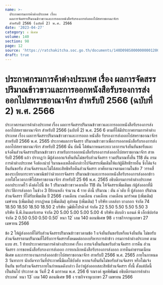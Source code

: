 ```yaml
---
name: >-
  ประกาศกรมการค้าต่างประเทศ เรื่อง 
  ผลการจัดสรรปริมาณข้าวขาวและการออกหนังสือรับรองการส่งออกไปสหราชอาณาจักร
  สำหรับปี 2566 (ฉบับที่ 2) พ.ศ. 2566
date: '2023-04-27'
category: ง พิเศษ
volume: 140
section: 98
page: 12
source: 'https://ratchakitcha.soc.go.th/documents/140D098S0000000001200.pdf'
draft: true
---
```


# ประกาศกรมการค้าต่างประเทศ เรื่อง  ผลการจัดสรรปริมาณข้าวขาวและการออกหนังสือรับรองการส่งออกไปสหราชอาณาจักร สำหรับปี 2566 (ฉบับที่ 2) พ.ศ. 2566

ประกาศกรมการค้าต่างประเทศ เรื่อง ผลการจัดสรรปริมาณข้าวขาวและการออกหนังสือรับรองการส่งออกไปสหราชอาณาจักร สำหรับปี 2566 (ฉบับที่ 2) พ.ศ. 256 6 ตามที่ได้มีประกาศกรมการค้าต่างประเทศ เรื่อง ผลการจัดสรรปริมาณข้าวขาวและการออก หนังสือ รับรองการส่งออกไปสหราชอาณาจักร สาหรับปี 2566 พ.ศ. 2565 ประกาศผลการจัดสรร ปริมาณข้าวขาวเพื่อการออกหนังสือรับรองการส่งออกไปสหราชอาณาจักร สำหรับปี 2566 นั้น บัดนี้ ได้พ้นกาหนดระยะเวลาการแจ้งยืนยันขอรับและแจ้งคืนส่วนจัดสรรปริมาณข้าวขาว สาหรับการออกหนังสือรับรองการส่งออกไปสหราชอาณาจักร สาหรับปี 2566 แล้ว ปรากฏว่า มีผู้ส่งออกแจ้งยืนยันไม่ขอรับส่วนจัดสรร รวมปริมาณทั้งสิ้น 118 ตัน กรมการค้าต่างประเทศ จึงต้องนำป ริมาณคงเหลือดังกล่าวไปจัดสรรเพิ่มเติมให้แก่ผู้มีสิทธิรายอื่น ซึ่งได้แจ้งยืนยันขอรับ ส่วนจัดสรรและไม่ได้สละสิทธิหรือคืนส่วนจัดสรร อาศัยอานาจตามความในข้อ 7 วรรคสี่ ของระเบียบกระทรวงพาณิชย์ว่าด้วยการจัดสรร ปริมาณข้าวและการออกหนังสือรับรองการส่งออกข้าวภายใต้โควตาภาษีไปสหราชอาณาจักร สำหรับปี 25 66 พ.ศ. 2565 อธิบดีกรมการค้าต่างประเทศ ออกประกาศไว้ ดังต่อไปนี้ ข้อ 1 ปริมาณข้าวขาวคงเหลือ 118 ตัน ให้จัดสรรเพิ่มเติมแ ก่ผู้ส่งออกที่มีประวัติการส่งออก ในช่วง 3 ปีย้อนหลัง จำนวน 4 ราย ดังนี้ ปริมาณ : ตัน ล ําดับ ที่ ผู้ส่งออก ปริมําณส่วนจัดสรร ที่ได้รับเพิ่มเติม ปี 2566 งวดเดือน งวดเดือน งวดเดือน งวดเดือน มกรําคม (เพิ่มเติม) เมษํายน (เพิ่มเติม) กรกฎําคม (เพิ่มเติม) ตุลําคม (เพิ่มเติม) 1 บริษัท เอลล์บา บางกอก จำกัด 74 18.50 18.50 18.50 18.50 2 บริษัท วุฒิชัยโปรดิวส์ จำกัด 22 5.50 5.50 5.50 5.50 3 บริษัท ซี.พี.อินเตอร์เทรด จำกัด 20 5.00 5.00 5.00 5.00 4 บริษัท ดับบลิว แอนด์ พี เอ็กซ์ปอร์ต จำกัด 2 0.50 0.50 0.50 0.50 ้ หนา 12 ่ เลม 140 ตอนพิเศษ 98 ง ราชกิจจานุเบกษา 27 เมษายน 2566

ข้อ 2 ให้ผู้ส่งออกที่ได้รับส่วนจัดสรรปริมาณข้าวขาวตามข้อ 1 แจ้งยืนยันขอรับหรือแจ้งยืนยัน ไม่ขอรับส่วนจัดสรรตามปริมาณที่ได้รับการจัดสรรทั้งหมดต่อกองบริหารการค้าข้าว กรมการค้าต่างประเทศ ตามแบบ สร. 1 ท้ายประกาศกรมการค้าต่างประเทศ เรื่อง การแจ้งยืนยันขอรับส่วนจัดสรร การคืน ส่วนจัดสรร การขอหนังสือรับรองการส่งออก การยกเลิกหนังสือรับรองการส่งออก การคืนค่าธรรมเนียมพิเศษ และการรายงานการส่งออกข้าวไปสหราชอาณาจักร สาหรับปี 2566 พ.ศ. 2565 ภายในกาหนด 3 วันทาการ นับถัดจากวันที่ประกาศนี้มีผลใช้บังคับ หากแจ้งยืนยันไม่ขอรับส่วนจัดสรร หรือไม่แจ้งยืนยัน ขอรับส่วนจัดสรรภายในกำหนดดังกล่าว ถือว่าผู้ส่งออกสละสิทธิส่วนจัดสรร ทั้งนี้ ตั้งแต่บัดนี้เป็นต้นไป ประกาศ ณ วันที่ 2 4 มกราคม พ.ศ. 256 6 รณรงค์ พูลพิพัฒน์ อธิบดีกรมการค้าต่างประเทศ ้ หนา 13 ่ เลม 140 ตอนพิเศษ 98 ง ราชกิจจานุเบกษา 27 เมษายน 2566
